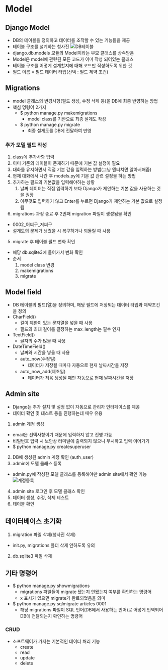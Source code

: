 # Model

## Django Model
- DB의 테이블을 정의하고 데이터를 조작할 수 있는 기능들을 제공
- 테이블 구조를 설계하는 청사진
![DB테이블](/DB테이블.JPG)
- django.db.models 모듈의 Model이라는 부모 클래스를 상속받음
- Model은 model에 관련된 모든 코드가 이미 작성 되어있는 클래스
- 테이블 구조를 어떻게 설계할지에 대해 코드만 작성하도록 위한 것
- 필드 이름 = 필드 데이터 타입(선택 : 필드 제약 조건)

## Migrations
- model 클래스의 변경사항(필드 생성, 수정 삭제 등)을 DB에 최종 반영하는 방법
- 핵심 명령어 2가지
  - $ python manage.py makemigrations
    - model class를 기반으로 최종 설계도 작성
  - $ python manage.py migrate
    - 최종 설계도를 DB에 전달하여 반영

### 추가 모델 필드 작성
1. class에 추가사항 입력
2. 이미 기존의 테이블이 존재하기 때문에 기본 값 설정이 필요
  1. 대화를 유지하면서 직접 기본 값을 입력하는 방법(그냥 엔터치면 알아서해줌)
  2. 현재 대화에서 나간 후 models.py에 기본 값 관련 설정을 하는 방법
3. 추가하는 필드의 기본값을 입력해야하는 상황
   1. 날짜 데이터는 직접 입력하기 보다 Django가 제안하는 기본 값을 사용하는 것을 권장
   2. 아무것도 입력하기 않고 Enter를 누르면 Django가 제안하는 기본 값으로 설정 됨
4. migrations 과정 종료 후 2번째 migration 파일이 생성됨을 확인
  - 0002_어쩌구_저쩌구
  - 설계도의 문제가 생겼을 시 복구하거나 되돌릴 때 사용
5. migrate 후 테이블 필드 변화 확인
  - 해당 db.sqlite3에 들어가서 변화 확인
- 순서
  1. model class 변경
  2. makemigrations
  3. migrate

## Model field
- DB 테이블의 필드(열)을 정의하며, 해당 필드에 저장되는 데이터 타입과 제약조건을 정의
- CharField()
  - 길이 제한이 있는 문자열을 넣을 때 사용
  - 필드의 최대 길이를 결정하는 max_length는 필수 인자
- TextField()
  - 글자의 수가 많을 때 사용
- DateTimeField()
  - 날짜와 시간을 넣을 때 사용
  - auto_now(수정일)
    - 데이터가 저장될 때마다 자동으로 현재 날짜시간을 저장
  - auto_now_add(제조일)
    - 데이터가 처음 생성될 때만 자동으로 현재 날짜시간을 저장

## Admin site
- Django는 추가 설치 및 설정 없이 자동으로 관리자 인터페이스를 제공
- 데이터 확인 및 테스트 등을 진행하는데 매우 유용
1. admin 계정 생성
  - email은 선택사항이기 때문에 입력하지 않고 진행 가능
  - 비밀번호 입력 시 보안상 터미널에 출력되지 않으니 무시하고 입력 이어가기
  - $ python manage.py createsuperuser
2. DB에 생성된 admin 계정 확인 (auth_user)
3. admin에 모델 클래스 등록
  - admin.py에 작성한 모델 클래스를 등록해야만 admin site에서 확인 가능
![계정등록](/계정등록.JPG)
4. admin site 로그인 후 모델 클래스 확인
5. 데이터 생성, 수정, 삭제 테스트
6. 테이블 확인

## 데이터베이스 초기화
1. migration 파일 삭제(청사진 삭제)
  - init.py, migrations 폴더 삭제 안하도록 유의
2. db.sqlite3 파일 삭제

## 기타 명령어
- $ python manage.py showmigrations
  - migrations 파일들이 migrate 됐는지 안됐는지 여부를 확인하는 명령어
  - x 표시가 있으면 migrate가 완료되었음을 의미
- $ python manage.py sqlmigrate articles 0001
  - 해당 migrations 파일이 SQL 언어(DB에서 사용하는 언어)로 어떻게 번역되어 DB에 전달되는지 확인하는 명령어

### CRUD
- 소프트웨어가 가지는 기본적인 데이터 처리 기능
  - create
  - read
  - update
  - delete